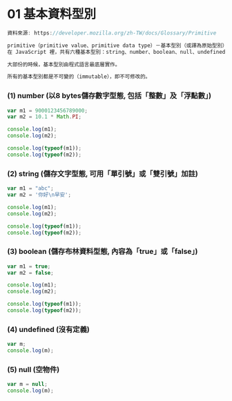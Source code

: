 # 01 基本資料型別

```java
資料來源: https://developer.mozilla.org/zh-TW/docs/Glossary/Primitive

primitive（primitive value、primitive data type）－基本型別（或譯為原始型別）指的是非物件的型別，並且不具有方法。
在 JavaScript 裡，共有六種基本型別：string、number、boolean、null、undefined、symbol（於 ECMAScript 2015 新推出）。

大部份的時候，基本型別由程式語言最底層實作。

所有的基本型別都是不可變的（immutable），即不可修改的。
```

### (1) number (以8 bytes儲存數字型態, 包括「整數」及「浮點數」)

```javascript
var m1 = 9000123456789000;
var m2 = 10.1 * Math.PI;

console.log(m1);
console.log(m2);

console.log(typeof(m1));
console.log(typeof(m2));
```

### (2) string (儲存文字型態, 可用「單引號」或「雙引號」加註)

```javascript
var m1 = "abc";
var m2 = '你好\n早安';

console.log(m1);
console.log(m2);

console.log(typeof(m1));
console.log(typeof(m2));
```

### (3) boolean (儲存布林資料型態, 內容為「true」或「false」)
```javascript
var m1 = true;
var m2 = false;

console.log(m1);
console.log(m2);

console.log(typeof(m1));
console.log(typeof(m2));
```


### (4) undefined (沒有定義)

```javascript
var m;
console.log(m);
```

### (5) null (空物件)

```javascript
var m = null;
console.log(m);
```
